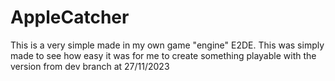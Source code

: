 # AppleCatcher
This is a very simple made in my own game "engine" E2DE. This was simply made to see how easy it was for me to create something playable with the version from dev branch at 27/11/2023
